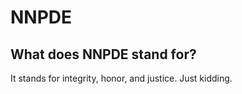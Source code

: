 # NNPDE

## What does NNPDE stand for?

It stands for integrity, honor, and justice. Just kidding. 
